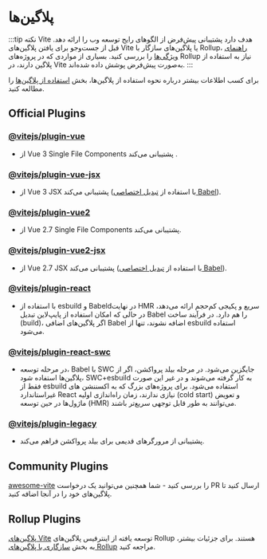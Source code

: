 # پلاگین‌ها

:::tip نکته
Vite هدف دارد پشتیبانی پیش‌فرض از الگوهای رایج توسعه وب را ارائه دهد. قبل از جست‌وجو برای یافتن پلاگین‌های Vite یا پلاگین‌های سازگار با Rollup، [راهنمای ویژگی‌ها](../guide/features.md) را بررسی کنید. بسیاری از مواردی که در پروژه‌های Rollup نیاز به استفاده از پلاگین دارند، در Vite به‌صورت پیش‌فرض پوشش داده شده‌اند.
:::

برای کسب اطلاعات بیشتر درباره نحوه استفاده از پلاگین‌ها، بخش [استفاده از پلاگین‌ها](../guide/using-plugins) را مطالعه کنید.

## Official Plugins

### [@vitejs/plugin-vue](https://github.com/vitejs/vite-plugin-vue/tree/main/packages/plugin-vue)

- از Vue 3 Single File Components پشتیبانی می‌کند .

### [@vitejs/plugin-vue-jsx](https://github.com/vitejs/vite-plugin-vue/tree/main/packages/plugin-vue-jsx)

- از Vue 3 JSX پشتیبانی می‌کند (با استفاده از [تبدیل اختصاصی Babel](https://github.com/vuejs/jsx-next)).

### [@vitejs/plugin-vue2](https://github.com/vitejs/vite-plugin-vue2)

- از Vue 2.7 Single File Components پشتیبانی می‌کند.

### [@vitejs/plugin-vue2-jsx](https://github.com/vitejs/vite-plugin-vue2-jsx)

- از Vue 2.7 JSX پشتیبانی می‌کند (با استفاده از [تبدیل اختصاصی Babel](https://github.com/vuejs/jsx-vue2/)).

### [@vitejs/plugin-react](https://github.com/vitejs/vite-plugin-react/tree/main/packages/plugin-react)

- با استفاده از esbuild و Babeldدر نهایت HMR سریع و پکیجی کم‌حجم ارائه می‌دهد، در حالی که امکان استفاده از پایپ‌لاین تبدیل Babel را هم دارد. در فرآیند ساخت (build)، اگر پلاگین‌های اضافی Babel اضافه نشوند، تنها از esbuild استفاده می‌شود.

### [@vitejs/plugin-react-swc](https://github.com/vitejs/vite-plugin-react-swc)

- در مرحله توسعه، Babel با SWC جایگزین می‌شود. در مرحله بیلد پرواکشن، اگر از پلاگین‌ها استفاده شود، SWC+esbuild به کار گرفته می‌شوند و در غیر این صورت فقط از esbuild استفاده می‌شود. برای پروژه‌های بزرگ که به اکسننشن های غیراستاندارد React نیازی ندارند، زمان راه‌اندازی اولیه (cold start) و تعویض ماژول‌ها در حین توسعه (HMR) می‌توانند به طور قابل توجهی سریع‌تر باشند.

### [@vitejs/plugin-legacy](https://github.com/vitejs/vite/tree/main/packages/plugin-legacy)

- پشتیبانی از مرورگرهای قدیمی برای بیلد پرواکشن فراهم می‌کند.

## Community Plugins

[awesome-vite](https://github.com/vitejs/awesome-vite#plugins) را بررسی کنید - شما همچنین می‌توانید یک درخواست PR ارسال کنید تا پلاگین‌های خود را در آنجا اضافه کنید.

## Rollup Plugins

[پلاگین‌های Vite](../guide/api-plugin) توسعه یافته از اینترفیس پلاگین‌های Rollup هستند. برای جزئیات بیشتر، به بخش [سازگاری با پلاگین‌های Rollup](../guide/api-plugin#rollup-plugin-compatibility) مراجعه کنید.
